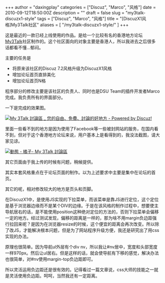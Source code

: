+++
author = "daxingplay"
categories = ["Discuz", "Marco", "风格"]
date = 2010-09-12T18:50:00Z
description = ""
draft = false
slug = "my3talk-discuzx1-style"
tags = ["Discuz", "Marco", "风格"]
title = "[DiscuzX1风格]My3Talk社区"
aliases = [
    "/my3talk-discuzx1-style/"
]
+++


这是最近的一款已经上线使用的作品。是给一个比较有名的香港地方论坛[My3Talk](http://www.my3talk.com)社区制作的。这个社区面向的对象主要是香港人，所以我进去之后很多话都看不懂…郁闷。

主要的任务是

- 将原来该社区的Discuz 7.2风格升级为DiscuzX1风格
- 增加论坛首页直排美化
- 增加论坛首页N格

程序部分的修改主要是该社区的负责人、同时也是DSU Team的插件开发者Marco完成。我负责所有的界面部分。

一下是完成的效果图。

[![](https://img2.ojcdn.com/daxingplay/2010/09/My-3Talk-討論區-_-您的自由、免費、討論的好地方-Powered-by-Discuz-553x1024.jpg "My 3Talk 討論區 _ 您的自由、免費、討論的好地方 - Powered by Discuz!")](https://img2.ojcdn.com/daxingplay/2010/09/My-3Talk-討論區-_-您的自由、免費、討論的好地方-Powered-by-Discuz.jpg)

里面一些看不到的地方是因为使用了Facebook等一些被封网站的服务，在国内看不到，但对于这个香港地方论坛来说，用户基本上是看得到的，我没法截图，请大家见谅。

[![](https://img2.ojcdn.com/daxingplay/2010/09/-橘子-My-3Talk-討論區-_-您的自由、免費、討論的好地方-Powered-by-Discuz-814x1024.jpg "動態 - 橘子- My 3Talk 討論區")](https://img2.ojcdn.com/daxingplay/2010/09/-橘子-My-3Talk-討論區-_-您的自由、免費、討論的好地方-Powered-by-Discuz-e1285351153143.jpg)

其它页面由于我上传的时候有问题，稍候提供。

其实本套风格重点在于论坛页面的制作。以为上述要求中主要是集中在论坛的首页。

其它的呢，相对修改较大的地方是页头和页脚。

在DiscuzX1中，是使用JS实现的下拉菜单，而该菜单是靠JS进行定位，这个定位是基于浏览器边缘而不是某个DIV的边缘。于是在该风格的制作过程中，想要使主导航居右的话，是不能使用position这种绝对定位的方法的，否则下拉菜单会偏移一定的地方。经过测试发现，偏移的距离是一样的，那为啥不用margin负边距强行拉回来呢？是因为在浏览器resize的时候，这个便宜的距离会再次改变。所以除了改JS，才能解决根本问题，但是为了网站程序升级方便，我还是研究出了用css实现的办法。

原理也很简单。因为导航ul外层有个div nv，所以我让#nv居中，宽度和头部宽度一样970px。然后让ul居右。但是这样的话，就会使导航有下移的感觉，解决办法也很简单，对#nv使用margin-top负边距即可。

所以灵活运用负边距还是很有效的。记得看过一篇文章说，css大师的技能之一就是灵活使用负边距。呵呵，当然我还有一定距离。

